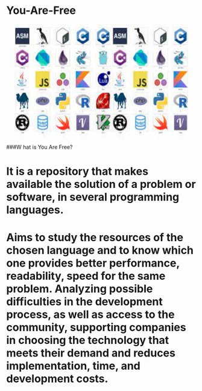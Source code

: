 # You-Are-Free
<p align="center">
  <img width="460" height="300" src="https://github.com/Leumim2020/You-Are-Free/blob/main/image/transferir.jpg">
</p>

###W hat is You Are Free?
# It is a repository that makes available the solution of a problem or software, in several programming languages.
# Aims to study the resources of the chosen language and to know which one provides better performance, readability, speed for the same problem. Analyzing possible difficulties in the development process, as well as access to the community, supporting companies in choosing the technology that meets their demand and reduces implementation, time, and development costs.
